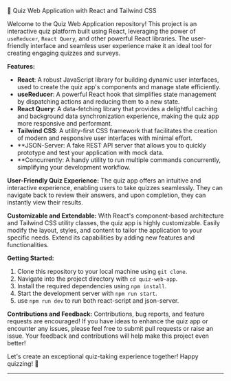 
🧠 Quiz Web Application with React and Tailwind CSS

Welcome to the Quiz Web Application repository! This project is an interactive quiz platform built using React, leveraging the power of `useReducer`, `React Query`, and other powerful React libraries. The user-friendly interface and seamless user experience make it an ideal tool for creating engaging quizzes and surveys.

**Features:**
- **React**: A robust JavaScript library for building dynamic user interfaces, used to create the quiz app's components and manage state efficiently.
- **useReducer**: A powerful React hook that simplifies state management by dispatching actions and reducing them to a new state.
- **React Query**: A data-fetching library that provides a delightful caching and background data synchronization experience, making the quiz app more responsive and performant.
- **Tailwind CSS**: A utility-first CSS framework that facilitates the creation of modern and responsive user interfaces with minimal effort.
- **JSON-Server: A fake REST API server that allows you to quickly prototype and test your application with mock data.
- **Concurrently: A handy utility to run multiple commands concurrently, simplifying your development workflow.


**User-Friendly Quiz Experience:**
The quiz app offers an intuitive and interactive experience, enabling users to take quizzes seamlessly. They can navigate back to review their answers, and upon completion, they can instantly view their results.

**Customizable and Extendable:**
With React's component-based architecture and Tailwind CSS utility classes, the quiz app is highly customizable. Easily modify the layout, styles, and content to tailor the application to your specific needs. Extend its capabilities by adding new features and functionalities.

**Getting Started:**
1. Clone this repository to your local machine using `git clone`.
2. Navigate into the project directory with `cd quiz-web-app`.
3. Install the required dependencies using `npm install`.
4. Start the development server with `npm run start`.
5. use `npm run dev` to run both react-script and json-server.

**Contributions and Feedback:**
Contributions, bug reports, and feature requests are encouraged! If you have ideas to enhance the quiz app or encounter any issues, please feel free to submit pull requests or raise an issue. Your feedback and contributions will help make this project even better!

Let's create an exceptional quiz-taking experience together! Happy quizzing! 🚀

---

